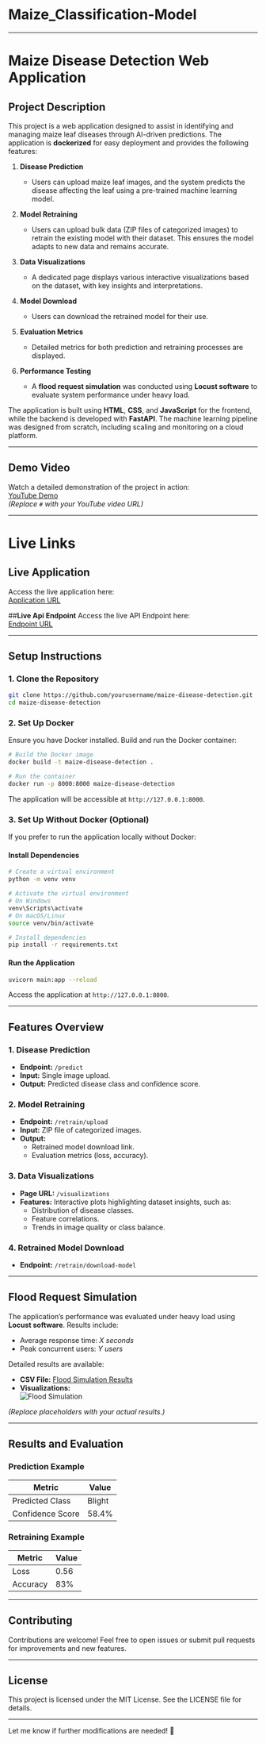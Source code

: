 # Maize_Classification-Model
---

# **Maize Disease Detection Web Application**

## **Project Description**

This project is a web application designed to assist in identifying and managing maize leaf diseases through AI-driven predictions. The application is **dockerized** for easy deployment and provides the following features:

1. **Disease Prediction**  
   - Users can upload maize leaf images, and the system predicts the disease affecting the leaf using a pre-trained machine learning model.

2. **Model Retraining**  
   - Users can upload bulk data (ZIP files of categorized images) to retrain the existing model with their dataset. This ensures the model adapts to new data and remains accurate.

3. **Data Visualizations**  
   - A dedicated page displays various interactive visualizations based on the dataset, with key insights and interpretations.

4. **Model Download**  
   - Users can download the retrained model for their use.

5. **Evaluation Metrics**  
   - Detailed metrics for both prediction and retraining processes are displayed.

6. **Performance Testing**  
   - A **flood request simulation** was conducted using **Locust software** to evaluate system performance under heavy load.

The application is built using **HTML**, **CSS**, and **JavaScript** for the frontend, while the backend is developed with **FastAPI**. The machine learning pipeline was designed from scratch, including scaling and monitoring on a cloud platform.

---

## **Demo Video**

Watch a detailed demonstration of the project in action:  
[YouTube Demo](#)  
*(Replace `#` with your YouTube video URL)*

---

# **Live Links**

## **Live Application**
Access the live application here:  
[Application URL](#)  

##**Live Api Endpoint**
Access the live API Endpoint here:  
[Endpoint URL](https://maize-classification-model.onrender.com)  

---

## **Setup Instructions**

### **1. Clone the Repository**
```bash
git clone https://github.com/yourusername/maize-disease-detection.git
cd maize-disease-detection
```

### **2. Set Up Docker**
Ensure you have Docker installed. Build and run the Docker container:
```bash
# Build the Docker image
docker build -t maize-disease-detection .

# Run the container
docker run -p 8000:8000 maize-disease-detection
```

The application will be accessible at `http://127.0.0.1:8000`.

### **3. Set Up Without Docker (Optional)**
If you prefer to run the application locally without Docker:

#### **Install Dependencies**
```bash
# Create a virtual environment
python -m venv venv

# Activate the virtual environment
# On Windows
venv\Scripts\activate
# On macOS/Linux
source venv/bin/activate

# Install dependencies
pip install -r requirements.txt
```

#### **Run the Application**
```bash
uvicorn main:app --reload
```

Access the application at `http://127.0.0.1:8000`.

---

## **Features Overview**

### **1. Disease Prediction**
- **Endpoint:** `/predict`
- **Input:** Single image upload.
- **Output:** Predicted disease class and confidence score.

### **2. Model Retraining**
- **Endpoint:** `/retrain/upload`
- **Input:** ZIP file of categorized images.
- **Output:**  
  - Retrained model download link.  
  - Evaluation metrics (loss, accuracy).

### **3. Data Visualizations**
- **Page URL:** `/visualizations`
- **Features:** Interactive plots highlighting dataset insights, such as:  
  - Distribution of disease classes.  
  - Feature correlations.  
  - Trends in image quality or class balance.

### **4. Retrained Model Download**
- **Endpoint:** `/retrain/download-model`

---

## **Flood Request Simulation**

The application’s performance was evaluated under heavy load using **Locust software**. Results include:

- Average response time: *X seconds*  
- Peak concurrent users: *Y users*

Detailed results are available:  
- **CSV File:** [Flood Simulation Results](flood_simulation_results.csv)  
- **Visualizations:**  
  ![Flood Simulation](flood_simulation_graph.png)  

*(Replace placeholders with your actual results.)*

---

## **Results and Evaluation**

### **Prediction Example**
| Metric       | Value         |  
|--------------|---------------|  
| Predicted Class | Blight |  
| Confidence Score | 58.4% |  

### **Retraining Example**
| Metric   | Value   |  
|----------|---------|  
| Loss     | 0.56    |  
| Accuracy | 83%     |  

---

## **Contributing**

Contributions are welcome! Feel free to open issues or submit pull requests for improvements and new features.

---

## **License**

This project is licensed under the MIT License. See the LICENSE file for details.

---

Let me know if further modifications are needed! 🚀
